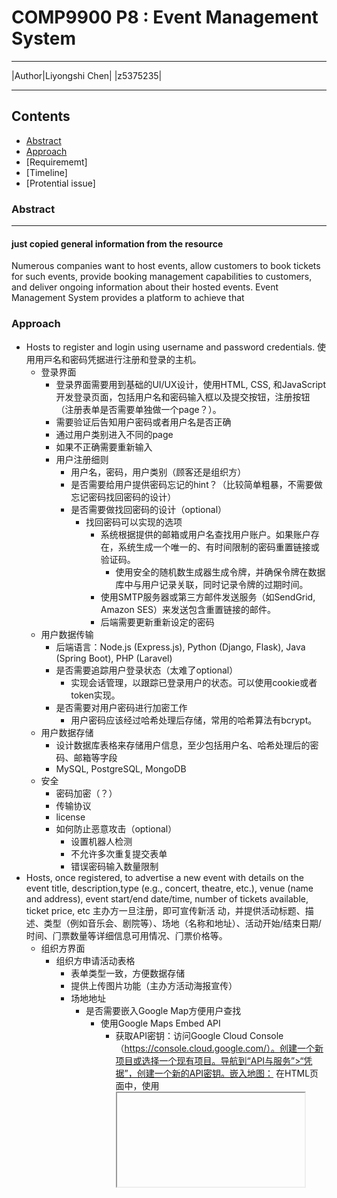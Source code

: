 # COMP9900 P8 : Event Management System
****
|Author|Liyongshi Chen|
|z5375235|
****
## Contents
* [Abstract](#Abstract)
* [Approach](#Approach)
* [Requirememt]
* [Timeline]
* [Protential issue]

### Abstract
-----------
#### just copied general information from the resource
Numerous companies want to host events, allow customers to book tickets for such events, 
provide booking management capabilities to customers, and deliver ongoing information about their hosted events. 
Event Management System provides a platform to achieve that

### Approach 
* Hosts to register and login using username and password credentials. 使⽤⽤⼾名和密码凭据进⾏注册和登录的主机。
    * 登录界面
        * 登录界面需要用到基础的UI/UX设计，使用HTML, CSS, 和JavaScript开发登录页面，包括用户名和密码输入框以及提交按钮，注册按钮（注册表单是否需要单独做一个page？）。
        * 需要验证后告知用户密码或者用户名是否正确
        * 通过用户类别进入不同的page
        * 如果不正确需要重新输入
        * 用户注册细则
          * 用户名，密码，用户类别（顾客还是组织方）
          * 是否需要给用户提供密码忘记的hint？（比较简单粗暴，不需要做忘记密码找回密码的设计）
          * 是否需要做找回密码的设计（optional）
            * 找回密码可以实现的选项
              * 系统根据提供的邮箱或用户名查找用户账户。如果账户存在，系统生成一个唯一的、有时间限制的密码重置链接或验证码。
                * 使用安全的随机数生成器生成令牌，并确保令牌在数据库中与用户记录关联，同时记录令牌的过期时间。  
              * 使用SMTP服务器或第三方邮件发送服务（如SendGrid, Amazon SES）来发送包含重置链接的邮件。
              * 后端需要更新重新设定的密码
    * 用户数据传输
      * 后端语言：Node.js (Express.js), Python (Django, Flask), Java (Spring Boot), PHP (Laravel)
      * 是否需要追踪用户登录状态（太难了optional）
        * 实现会话管理，以跟踪已登录用户的状态。可以使用cookie或者token实现。
      * 是否需要对用户密码进行加密工作
        * 用户密码应该经过哈希处理后存储，常用的哈希算法有bcrypt。
    * 用户数据存储
      * 设计数据库表格来存储用户信息，至少包括用户名、哈希处理后的密码、邮箱等字段
      * MySQL, PostgreSQL, MongoDB
    * 安全
      * 密码加密（？）
      * 传输协议
      * license
      * 如何防止恶意攻击（optional）
        * 设置机器人检测
        * 不允许多次重复提交表单
        * 错误密码输入数量限制
* Hosts, once registered, to advertise a new event with details on the event title, description,type (e.g., concert, theatre, etc.),
  venue (name and address), event start/end date/time, number of tickets available, ticket price, etc 主办⽅⼀旦注册，即可宣传新活
动，并提供活动标题、描述、类型（例如⾳乐会、剧院等）、场地（名称和地址）、活动开始/结束⽇期/时间、⻔票数量等详细信息可⽤情况、⻔票价格等。
  * 组织方界面
    * 组织方申请活动表格
      * 表单类型一致，方便数据存储
      * 提供上传图片功能（主办方活动海报宣传）
      * 场地地址
        * 是否需要嵌入Google Map方便用户查找
          * 使用Google Maps Embed API
            * 获取API密钥：访问Google Cloud Console（https://console.cloud.google.com/）。创建一个新项目或选择一个现有项目。导航到“API与服务”>“凭据”，创建一个新的API密钥。嵌入地图：
              在HTML页面中，使用<iframe>标签嵌入地图，如下所示（将YOUR_API_KEY替换为你的API密钥，将YOUR_ADDRESS替换为你想显示的地址）：
              ```css
              <iframe width="600"
              height="450"
              style="border:0"
              loading="lazy"
              allowfullscreen
              src="https://www.google.com/maps/embed/v1/place?key=YOUR_API_KEY&q=YOUR_ADDRESS">
              </iframe>
              ```
          * 添加指向Google Maps的超链接
            *如果你只是想在网页上提供一个链接，点击后跳转到Google Maps上的特定地址，可以直接使用一个超链接，而无需使用API。这种方法非常简单，不需要API密钥。
            在HTML中，你可以这样做（将YOUR_ADDRESS替换为目标地址）：
             ```html
             <a href="https://www.google.com/maps/search/?api=1&query=YOUR_ADDRESS" target="_blank">查看地图</a>
             ```
            这里的query参数是你希望搜索的地址。如同使用Embed API一样，地址可能需要URL编码，特别是如果地址包含空格或特殊字符的时候
      * 组织方可以提供活动详情page链接
         * 超链接到组织方的official web page
   * 组织方可以管理自己的活动
      * 通过设置活动开始日期和结束日期来判断
         * 设置售票期限
         * 是否需要在结束日期之后将该活动变为完成状态
            * 是否需要在检索页面提供不同状态的活动查看
   * 组织方曾经组织过的活动list
   * 提供活动预告播放（optional）
      * 超链接到Youtube
      * 本地上传
   * 是否需要嵌入instagram？
      * 方便链接到组织方的详情页面（介于澳洲的绝大部分活动方喜欢用Instagram）
*  Prospective customers (anyone in the public) to view a list of events coming up in the next month that have not sold out. 潜在客⼾（公众中的任何⼈）查看下个⽉即将举⾏但尚未售完的活动列表。
   * 活动界面
      * 数据链接至活动组织方的表单
      * 更新售票状态
      * 更新日期状态
      * 增加条件检索
         * 日期、活动状态、活动类型、售票状态
            * 是否需要添加额外日期选择窗口方便选择？（optional）
            * 暴力法：直接按照月份检索
      * 活动详情
         * 参照上一个chapter的内容增减   
* Prospective customers to register their details, including payment details, to become customers and be able to login 潜在客⼾注册其详细信息（包括付款详细信息），以成为客⼾并能够登录。
   * 用户信息页面
      * 用户个人信息
         * 付款方式
            * 信用卡信息（？）安全隐患
               * 第三方安全加密（optional）
            * 嵌入第三方支付
               * Paypal API
               * Gpay API
            * 核心主要是安全问题的解决和explain（可作为潜在issue进行讨论）
               * scam 
   
